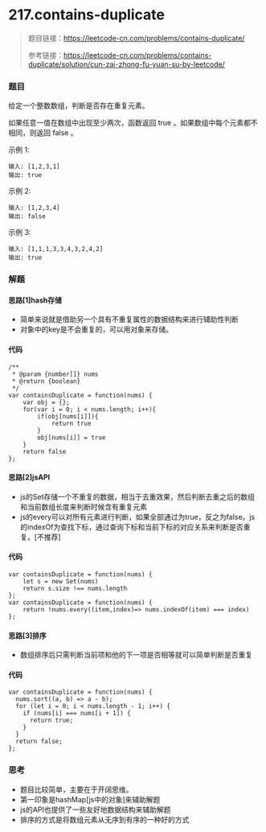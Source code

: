 # 217.contains-duplicate

> 题目链接：https://leetcode-cn.com/problems/contains-duplicate/
>
> 参考链接：https://leetcode-cn.com/problems/contains-duplicate/solution/cun-zai-zhong-fu-yuan-su-by-leetcode/



### 题目

给定一个整数数组，判断是否存在重复元素。

如果任意一值在数组中出现至少两次，函数返回 true 。如果数组中每个元素都不相同，则返回 false 。

示例 1:

```
输入: [1,2,3,1]
输出: true
```


示例 2:

```
输入: [1,2,3,4]
输出: false
```


示例 3:

```
输入: [1,1,1,3,3,4,3,2,4,2]
输出: true
```



### 解题

#### 思路[1]hash存储

* 简单来说就是借助另一个具有不重复属性的数据结构来进行辅助性判断
* 对象中的key是不会重复的，可以用对象来存储。

#### 代码

```
/**
 * @param {number[]} nums
 * @return {boolean}
 */
var containsDuplicate = function(nums) {
    var obj = {};
    for(var i = 0; i < nums.length; i++){
        if(obj[nums[i]]){
            return true
        }
        obj[nums[i]] = true
    }
    return false
};
```

#### 思路[2]jsAPI

* js的Set存储一个不重复的数据，相当于去重效果，然后判断去重之后的数组和当前数组长度来判断时候含有重复元素
* js的every可以对所有元素进行判断，如果全部通过为true，反之为false。js的indexOf为查找下标，通过查询下标和当前下标的对应关系来判断是否重复。[不推荐]

#### 代码

```
var containsDuplicate = function(nums) {
    let s = new Set(nums)
    return s.size !== nums.length
};
var containsDuplicate = function(nums) {
    return !nums.every((item,index)=> nums.indexOf(item) === index)
};
```

#### 思路[3]排序

* 数组排序后只需判断当前项和他的下一项是否相等就可以简单判断是否重复

#### 代码

```
var containsDuplicate = function(nums) {
  nums.sort((a, b) => a - b);
  for (let i = 0; i < nums.length - 1; i++) {
    if (nums[i] === nums[i + 1]) {
      return true;
    }
  }
  return false;
};
```



### 思考

* 题目比较简单，主要在于开阔思维。
* 第一印象是hashMap[js中的对象]来辅助解题
* js的API也提供了一些友好地数据结构来辅助解题
* 排序的方式是将数组元素从无序到有序的一种好的方式